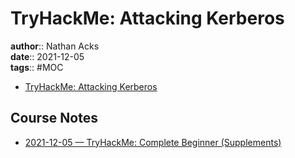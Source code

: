 # TryHackMe: Attacking Kerberos

**author**:: Nathan Acks  
**date**:: 2021-12-05  
**tags**:: #MOC

* [TryHackMe: Attacking Kerberos](https://tryhackme.com/room/attackingkerberos)

## Course Notes

* [2021-12-05 — TryHackMe: Complete Beginner (Supplements)](../log/2021-12-05-tryhackme-complete-beginner-supplements.md)
